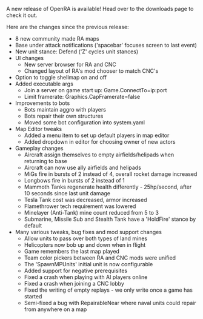 A new release of OpenRA is available! Head over to the downloads page to check it out.

Here are the changes since the previous release:

* 8 new community made RA maps
* Base under attack notifications ('spacebar' focuses screen to last event)
* New unit stance: Defend ('Z' cycles unit stances)
* UI changes
    * New server browser for RA and CNC
    * Changed layout of RA's mod chooser to match CNC's
* Option to toggle shellmap on and off
* Added executable args
    * Join a server on game start up: Game.ConnectTo=ip:port
    * Limit framerate: Graphics.CapFramerate=false
* Improvements to bots
    * Bots maintain aggro with players
    * Bots repair their own structures
    * Moved some bot configuration into system.yaml
* Map Editor tweaks
    * Added a menu item to set up default players in map editor
    * Added dropdown in editor for choosing owner of new actors
* Gameplay changes
    * Aircraft assign themselves to empty airfields/helipads when returning to base
    * Aircraft can now use ally airfields and helipads
    * MiGs fire in bursts of 2 instead of 4, overall rocket damage increased
    * Longbows fire in bursts of 2 instead of 1
    * Mammoth Tanks regenerate health differently - 25hp/second, after 10 seconds since last unit damage
    * Tesla Tank cost was decreased, armor increased
    * Flamethrower tech requirement was lowered
    * Minelayer (Anti-Tank) mine count reduced from 5 to 3
    * Submarine, Missile Sub and Stealth Tank have a 'HoldFire' stance by default
* Many various tweaks, bug fixes and mod support changes
    * Allow units to pass over both types of land mines
    * Helicopters now bob up and down when in flight
    * Game remembers the last map played
    * Team color pickers between RA and CNC mods were unified
    * The 'SpawnMPUnits' initial unit is now configurable
    * Added support for negative prerequisites
    * Fixed a crash when playing with AI players online
    * Fixed a crash when joining a CNC lobby
    * Fixed the writing of empty replays - we only write once a game has started
    * Semi-fixed a bug with RepairableNear where naval units could repair from anywhere on a map

